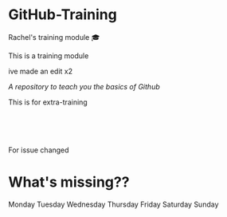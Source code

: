 # GitHub-Training

Rachel's training module :mortar_board:

This is a training module 

ive made an edit x2

*A repository to teach you the basics of Github*

This is for extra-training 



<br>

<br>

<br>


For issue 
changed



# What's missing??

Monday
Tuesday
Wednesday
Thursday
Friday
Saturday
Sunday

